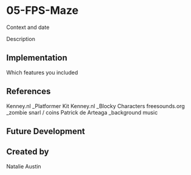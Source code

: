 # 05-FPS-Maze
Context and date

Description

## Implementation
Which features you included

## References
Kenney.nl _Platformer Kit
Kenney.nl _Blocky Characters
freesounds.org _zombie snarl / coins
Patrick de Arteaga _background music

## Future Development

## Created by
Natalie Austin
